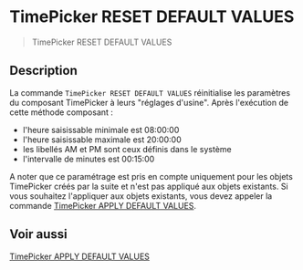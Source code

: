 # TimePicker RESET DEFAULT VALUES

> TimePicker RESET DEFAULT VALUES

## Description

La commande `TimePicker RESET DEFAULT VALUES` réinitialise les paramètres du composant TimePicker à leurs "réglages d'usine". Après l'exécution de cette méthode composant :

* l'heure saisissable minimale est 08:00:00
* l'heure saisissable maximale est 20:00:00
* les libellés AM et PM sont ceux définis dans le système
* l'intervalle de minutes est 00:15:00

A noter que ce paramétrage est pris en compte uniquement pour les objets TimePicker créés par la suite et n'est pas appliqué aux objets existants. Si vous souhaitez l'appliquer aux objets existants, vous devez appeler la commande [TimePicker APPLY DEFAULT VALUES](TimePicker%20APPLY%20DEFAULT%20VALUES.fr.md).

## Voir aussi

[TimePicker APPLY DEFAULT VALUES](TimePicker%20APPLY%20DEFAULT%20VALUES.fr.md)